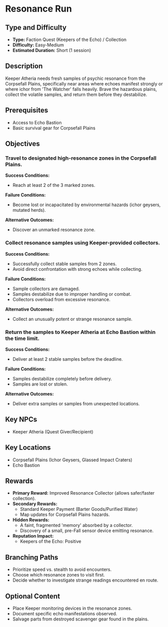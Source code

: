 # Resonance Run

## Type and Difficulty
- **Type:** Faction Quest (Keepers of the Echo) / Collection
- **Difficulty:** Easy-Medium
- **Estimated Duration:** Short (1 session)

## Description
Keeper Atheria needs fresh samples of psychic resonance from the Corpsefall Plains, specifically near areas where echoes manifest strongly or where ichor from 'The Watcher' falls heavily. Brave the hazardous plains, collect the volatile samples, and return them before they destabilize.

## Prerequisites
- Access to Echo Bastion
- Basic survival gear for Corpsefall Plains

## Objectives
### Travel to designated high-resonance zones in the Corpsefall Plains.

**Success Conditions:**
- Reach at least 2 of the 3 marked zones.

**Failure Conditions:**
- Become lost or incapacitated by environmental hazards (ichor geysers, mutated herds).

**Alternative Outcomes:**
- Discover an unmarked resonance zone.
### Collect resonance samples using Keeper-provided collectors.

**Success Conditions:**
- Successfully collect stable samples from 2 zones.
- Avoid direct confrontation with strong echoes while collecting.

**Failure Conditions:**
- Sample collectors are damaged.
- Samples destabilize due to improper handling or combat.
- Collectors overload from excessive resonance.

**Alternative Outcomes:**
- Collect an unusually potent or strange resonance sample.
### Return the samples to Keeper Atheria at Echo Bastion within the time limit.

**Success Conditions:**
- Deliver at least 2 stable samples before the deadline.

**Failure Conditions:**
- Samples destabilize completely before delivery.
- Samples are lost or stolen.

**Alternative Outcomes:**
- Deliver extra samples or samples from unexpected locations.

## Key NPCs
- Keeper Atheria (Quest Giver/Recipient)

## Key Locations
- Corpsefall Plains (Ichor Geysers, Glassed Impact Craters)
- Echo Bastion

## Rewards
- **Primary Reward:** Improved Resonance Collector (allows safer/faster collection).
- **Secondary Rewards:**
  - Standard Keeper Payment (Barter Goods/Purified Water)
  - Map updates for Corpsefall Plains hazards.
- **Hidden Rewards:**
  - A faint, fragmented 'memory' absorbed by a collector.
  - Discovery of a small, pre-Fall sensor device emitting resonance.
- **Reputation Impact:**
  - Keepers of the Echo: Positive

## Branching Paths
- Prioritize speed vs. stealth to avoid encounters.
- Choose which resonance zones to visit first.
- Decide whether to investigate strange readings encountered en route.

## Optional Content
- Place Keeper monitoring devices in the resonance zones.
- Document specific echo manifestations observed.
- Salvage parts from destroyed scavenger gear found in the plains.
